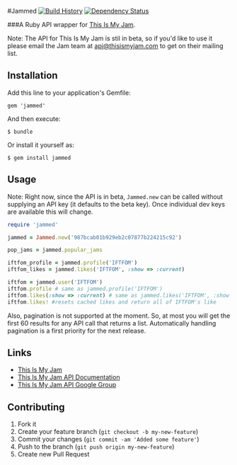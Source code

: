 #Jammed [![Build History][2]][1] [![Dependency Status][4]][3]

###A Ruby API wrapper for [This Is My Jam](http://www.thisismyjam.com/).

Note: The API for This Is My Jam is stil in beta, so if you'd like to use it please email the Jam team at api@thisismyjam.com to get on their mailing list.

## Installation

Add this line to your application's Gemfile:

    gem 'jammed'

And then execute:

    $ bundle

Or install it yourself as:

    $ gem install jammed

## Usage

Note: Right now, since the API is in beta, `Jammed.new` can be called without supplying an API key (it defaults to the beta key). Once individual dev keys are available this will change.

```ruby
require 'jammed'

jammed = Jammed.new('987bcab01b929eb2c07877b224215c92')

pop_jams = jammed.popular_jams

iftfom_profile = jammed.profile('IFTFOM')
iftfom_likes = jammed.likes('IFTFOM', :show => :current)

iftfom = jammed.user('IFTFOM')
iftfom.profile # same as jammed.profile('IFTFOM')
iftfom.likes(:show => :current) # same as jammed.likes('IFTFOM', :show => :current)
iftfom.likes! #resets cached likes and return all of IFTFOM's like
```

Also, pagination is not supported at the moment. So, at most you will get the first 60 results for any API call that returns a list. Automatically handling pagination is a first priority for the next release.

## Links

* [This Is My Jam](http://www.thisismyjam.com/)
* [This Is My Jam API Documentation](http://www.thisismyjam.com/developers/beta)
* [This Is My Jam API Google Group](https://groups.google.com/forum/?fromgroups#!forum/thisismyapi)

## Contributing

1. Fork it
2. Create your feature branch (`git checkout -b my-new-feature`)
3. Commit your changes (`git commit -am 'Added some feature'`)
4. Push to the branch (`git push origin my-new-feature`)
5. Create new Pull Request

[1]: http://travis-ci.org/seanslerner/Jammed
[2]: https://secure.travis-ci.org/seanslerner/Jammed.png?branch=master
[3]: https://gemnasium.com/seanslerner/jammed
[4]: https://gemnasium.com/seanslerner/Jammed.png
